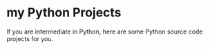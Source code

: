 # my Python Projects


If you are intermediate in Python, here are some Python source code projects for you.
